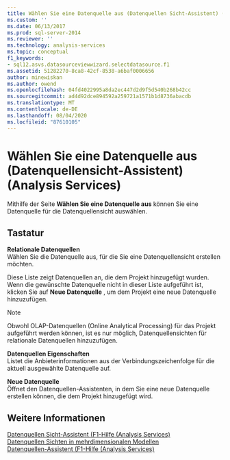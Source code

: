 ```yaml
---
title: Wählen Sie eine Datenquelle aus (Datenquellen Sicht-Assistent) (Analysis Services) | Microsoft-Dokumentation
ms.custom: ''
ms.date: 06/13/2017
ms.prod: sql-server-2014
ms.reviewer: ''
ms.technology: analysis-services
ms.topic: conceptual
f1_keywords:
- sql12.asvs.datasourceviewwizard.selectdatasource.f1
ms.assetid: 51282270-8ca8-42cf-8538-a6baf0006656
author: minewiskan
ms.author: owend
ms.openlocfilehash: 04fd4022995a8da2ec447d2d9f5d540b268b42cc
ms.sourcegitcommit: ad4d92dce894592a259721a1571b1d8736abacdb
ms.translationtype: MT
ms.contentlocale: de-DE
ms.lasthandoff: 08/04/2020
ms.locfileid: "87610105"
---
```

# <a name="select-a-data-source-data-source-view-wizard-analysis-services"></a>Wählen Sie eine Datenquelle aus (Datenquellensicht-Assistent) (Analysis Services)
  Mithilfe der Seite **Wählen Sie eine Datenquelle aus** können Sie eine Datenquelle für die Datenquellensicht auswählen.  
  
## <a name="options"></a>Tastatur  
 **Relationale Datenquellen**  
 Wählen Sie die Datenquelle aus, für die Sie eine Datenquellensicht erstellen möchten.  
  
 Diese Liste zeigt Datenquellen an, die dem Projekt hinzugefügt wurden. Wenn die gewünschte Datenquelle nicht in dieser Liste aufgeführt ist, klicken Sie auf **Neue Datenquelle** , um dem Projekt eine neue Datenquelle hinzuzufügen.  
  
> [!NOTE]  
>  Obwohl OLAP-Datenquellen (Online Analytical Processing) für das Projekt aufgeführt werden können, ist es nur möglich, Datenquellensichten für relationale Datenquellen hinzuzufügen.  
  
 **Datenquellen Eigenschaften**  
 Listet die Anbieterinformationen aus der Verbindungszeichenfolge für die aktuell ausgewählte Datenquelle auf.  
  
 **Neue Datenquelle**  
 Öffnet den Datenquellen-Assistenten, in dem Sie eine neue Datenquelle erstellen können, die dem Projekt hinzugefügt wird.  
  
## <a name="see-also"></a>Weitere Informationen  
 [Datenquellen Sicht-Assistent (F1-Hilfe &#40;Analysis Services&#41;](data-source-view-wizard-f1-help-analysis-services.md)   
 [Datenquellen Sichten in mehrdimensionalen Modellen](multidimensional-models/data-source-views-in-multidimensional-models.md)   
 [Datenquellen-Assistent (F1-Hilfe &#40;Analysis Services&#41;](data-source-wizard-f1-help-analysis-services.md)  
  
  
